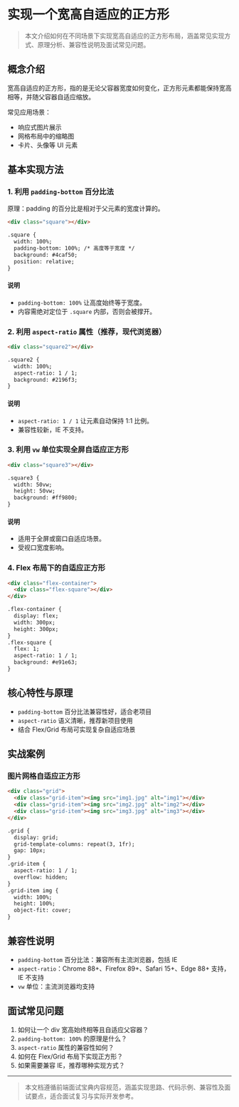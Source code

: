 # 实现一个宽高自适应的正方形

> 本文介绍如何在不同场景下实现宽高自适应的正方形布局，涵盖常见实现方式、原理分析、兼容性说明及面试常见问题。

## 概念介绍

宽高自适应的正方形，指的是无论父容器宽度如何变化，正方形元素都能保持宽高相等，并随父容器自适应缩放。

常见应用场景：
- 响应式图片展示
- 网格布局中的缩略图
- 卡片、头像等 UI 元素

## 基本实现方法

### 1. 利用 `padding-bottom` 百分比法

原理：padding 的百分比是相对于父元素的宽度计算的。

```html:/c:/Users/martintao/Desktop/qianduan/前端面试宝典/03-HTML与CSS/15-实现一个宽高自适应的正方形.md
<div class="square"></div>
```

```css:/c:/Users/martintao/Desktop/qianduan/前端面试宝典/03-HTML与CSS/15-实现一个宽高自适应的正方形.md
.square {
  width: 100%;
  padding-bottom: 100%; /* 高度等于宽度 */
  background: #4caf50;
  position: relative;
}
```

#### 说明
- `padding-bottom: 100%` 让高度始终等于宽度。
- 内容需绝对定位于 `.square` 内部，否则会被撑开。

### 2. 利用 `aspect-ratio` 属性（推荐，现代浏览器）

```html:/c:/Users/martintao/Desktop/qianduan/前端面试宝典/03-HTML与CSS/15-实现一个宽高自适应的正方形.md
<div class="square2"></div>
```

```css:/c:/Users/martintao/Desktop/qianduan/前端面试宝典/03-HTML与CSS/15-实现一个宽高自适应的正方形.md
.square2 {
  width: 100%;
  aspect-ratio: 1 / 1;
  background: #2196f3;
}
```

#### 说明
- `aspect-ratio: 1 / 1` 让元素自动保持 1:1 比例。
- 兼容性较新，IE 不支持。

### 3. 利用 `vw` 单位实现全屏自适应正方形

```html:/c:/Users/martintao/Desktop/qianduan/前端面试宝典/03-HTML与CSS/15-实现一个宽高自适应的正方形.md
<div class="square3"></div>
```

```css:/c:/Users/martintao/Desktop/qianduan/前端面试宝典/03-HTML与CSS/15-实现一个宽高自适应的正方形.md
.square3 {
  width: 50vw;
  height: 50vw;
  background: #ff9800;
}
```

#### 说明
- 适用于全屏或窗口自适应场景。
- 受视口宽度影响。

### 4. Flex 布局下的自适应正方形

```html:/c:/Users/martintao/Desktop/qianduan/前端面试宝典/03-HTML与CSS/15-实现一个宽高自适应的正方形.md
<div class="flex-container">
  <div class="flex-square"></div>
</div>
```

```css:/c:/Users/martintao/Desktop/qianduan/前端面试宝典/03-HTML与CSS/15-实现一个宽高自适应的正方形.md
.flex-container {
  display: flex;
  width: 300px;
  height: 300px;
}
.flex-square {
  flex: 1;
  aspect-ratio: 1 / 1;
  background: #e91e63;
}
```

## 核心特性与原理

- `padding-bottom` 百分比法兼容性好，适合老项目
- `aspect-ratio` 语义清晰，推荐新项目使用
- 结合 Flex/Grid 布局可实现复杂自适应场景

## 实战案例

### 图片网格自适应正方形

```html:/c:/Users/martintao/Desktop/qianduan/前端面试宝典/03-HTML与CSS/15-实现一个宽高自适应的正方形.md
<div class="grid">
  <div class="grid-item"><img src="img1.jpg" alt="img1"></div>
  <div class="grid-item"><img src="img2.jpg" alt="img2"></div>
  <div class="grid-item"><img src="img3.jpg" alt="img3"></div>
</div>
```

```css:/c:/Users/martintao/Desktop/qianduan/前端面试宝典/03-HTML与CSS/15-实现一个宽高自适应的正方形.md
.grid {
  display: grid;
  grid-template-columns: repeat(3, 1fr);
  gap: 10px;
}
.grid-item {
  aspect-ratio: 1 / 1;
  overflow: hidden;
}
.grid-item img {
  width: 100%;
  height: 100%;
  object-fit: cover;
}
```

## 兼容性说明

- `padding-bottom` 百分比法：兼容所有主流浏览器，包括 IE
- `aspect-ratio`：Chrome 88+、Firefox 89+、Safari 15+、Edge 88+ 支持，IE 不支持
- `vw` 单位：主流浏览器均支持

## 面试常见问题

1. 如何让一个 div 宽高始终相等且自适应父容器？
2. `padding-bottom: 100%` 的原理是什么？
3. `aspect-ratio` 属性的兼容性如何？
4. 如何在 Flex/Grid 布局下实现正方形？
5. 如果需要兼容 IE，推荐哪种实现方式？

---

> 本文档遵循前端面试宝典内容规范，涵盖实现思路、代码示例、兼容性及面试要点，适合面试复习与实际开发参考。